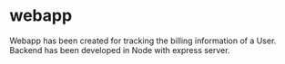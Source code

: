 # webapp

Webapp has been created for tracking the billing information of a User.
Backend has been developed in Node with express server.